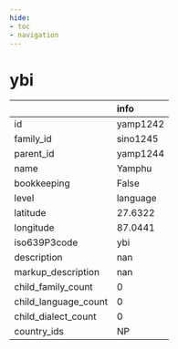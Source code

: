 ```yaml
---
hide:
- toc
- navigation
---
```

# ybi
|                      | info     |
|:---------------------|:---------|
| id                   | yamp1242 |
| family_id            | sino1245 |
| parent_id            | yamp1244 |
| name                 | Yamphu   |
| bookkeeping          | False    |
| level                | language |
| latitude             | 27.6322  |
| longitude            | 87.0441  |
| iso639P3code         | ybi      |
| description          | nan      |
| markup_description   | nan      |
| child_family_count   | 0        |
| child_language_count | 0        |
| child_dialect_count  | 0        |
| country_ids          | NP       |